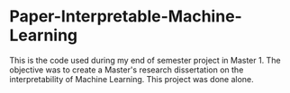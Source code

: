 # Paper-Interpretable-Machine-Learning

This is the code used during my end of semester project in Master 1. The objective was to create a Master's research dissertation on the interpretability of Machine Learning. 
This project was done alone.
